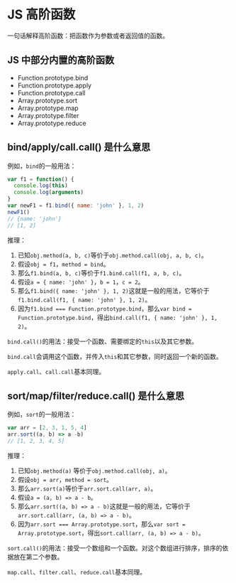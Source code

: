 # JS 高阶函数

一句话解释高阶函数：把函数作为参数或者返回值的函数。

## JS 中部分内置的高阶函数

- Function.prototype.bind
- Function.prototype.apply
- Function.prototype.call
- Array.prototype.sort
- Array.prototype.map
- Array.prototype.filter
- Array.prototype.reduce


## bind/apply/call.call() 是什么意思

例如，`bind`的一般用法：

```javascript
var f1 = function() {
  console.log(this)
  console.log(arguments)
}
var newF1 = f1.bind({ name: 'john' }, 1, 2)
newF1()
// {name: 'john'}
// [1, 2]
```

推理：

1. 已知`obj.method(a, b, c)`等价于`obj.method.call(obj, a, b, c)`。
2. 假设`obj = f1`，`method = bind`。
3. 那么`f1.bind(a, b, c)`等价于`f1.bind.call(f1, a, b, c)`。
4. 假设`a = { name: 'john' }`，`b = 1`，`c = 2`。
5. 那么`f1.bind({ name: 'john' }, 1, 2)`这就是一般的用法，它等价于`f1.bind.call(f1, { name: 'john' }, 1, 2)`。
6. 因为`f1.bind === Function.prototype.bind`，那么`var bind = Function.prototype.bind`，得出`bind.call(f1, { name: 'john' }, 1, 2)`。

`bind.call()`的用法：接受一个函数、需要绑定的`this`以及其它参数。

`bind.call`会调用这个函数，并传入`this`和其它参数，同时返回一个新的函数。

`apply.call`、`call.call`基本同理。


## sort/map/filter/reduce.call() 是什么意思

例如，`sort`的一般用法：

```javascript
var arr = [2, 3, 1, 5, 4]
arr.sort((a, b) => a -b)
// [1, 2, 3, 4, 5]
```

推理：

1. 已知`obj.method(a)` 等价于`obj.method.call(obj, a)`。
2. 假设`obj = arr`，`method = sort`。
3. 那么`arr.sort(a)`等价于`arr.sort.call(arr, a)`。
4. 假设`a = (a, b) => a - b`。
5. 那么`arr.sort((a, b) => a - b)`这就是一般的用法，它等价于`arr.sort.call(arr, (a, b) => a - b)`。
6. 因为`arr.sort === Array.prototype.sort`，那么`var sort = Array.prototype.sort`，得出`sort.call(arr, (a, b) => a - b)`。

`sort.call()`的用法：接受一个数组和一个函数。对这个数组进行排序，排序的依据放在第二个参数。

`map.call`、`filter.call`、`reduce.call`基本同理。